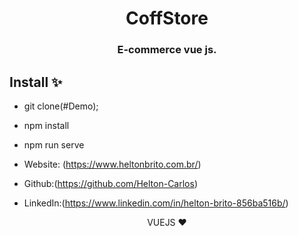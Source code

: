 <p align="center">
  <h1 align="center">CoffStore</h1>
  <h3 align="center">E-commerce vue js.</h3>
</p>

## Install ✨

- git clone(#Demo);
- npm install
- npm run serve


- Website: (https://www.heltonbrito.com.br/)
- Github:(https://github.com/Helton-Carlos)
- LinkedIn:(https://www.linkedin.com/in/helton-brito-856ba516b/)

<div align="center">VUEJS ❤</div>
